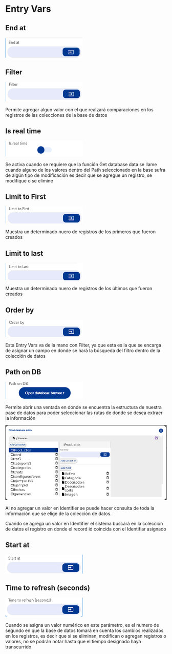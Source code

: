 # Entry Vars

## End at

![](../../../../.gitbook/assets/image%20%28368%29.png)



## Filter

![](../../../../.gitbook/assets/image%20%28384%29.png)

Permite agregar algun valor con el que realzará comparaciones en los registros de las colecciones de la base de datos



## Is real time

![](../../../../.gitbook/assets/image%20%28372%29.png)

Se activa cuando se requiere que la función Get database data se llame cuando alguno de los valores dentro del Path seleccionado en la base sufra de algún tipo de modificación es decir que se agregue un registro, se modifique o se elimine



## Limit to First

![](../../../../.gitbook/assets/image%20%28367%29.png)

Muestra un determinado nuero de registros de los primeros que fueron creados



## Limit to last

![](../../../../.gitbook/assets/image%20%28381%29.png)

Muestra un determinado nuero de registros de los últimos que fueron creados



## Order by

![](../../../../.gitbook/assets/image%20%28374%29.png)

Esta Entry Vars va de la mano con Filter, ya que esta es la que se encarga de asignar un campo en donde se hará la búsqueda del filtro dentro de la colección de datos



## Path on DB

![](../../../../.gitbook/assets/image%20%28375%29.png)

Permite abrir una ventada en donde se encuentra la estructura de nuestra pase de datos para poder seleccionar las rutas de donde se desea extraer la información

![](../../../../.gitbook/assets/image%20%28376%29.png)

Al no agregar un valor en Identifier se puede hacer consulta de toda la información que se elige de la colección de datos.

Cuando se agrega un valor en Identifier el sistema buscará en la colección de datos el registro en donde el record id coincida con el Identifiar asignado



## Start at

![](../../../../.gitbook/assets/image%20%28369%29.png)



## Time to refresh  \(seconds\)

![](../../../../.gitbook/assets/image%20%28373%29.png)

Cuando se asigna un valor numérico en este parámetro, es el numero de segundo en que la base de datos tomará en cuenta los cambios realizados en los registros, es decir que si se eliminan, modifican o agregan registros o valores, no se podrán notar hasta que el tiempo designado haya transcurrido 

